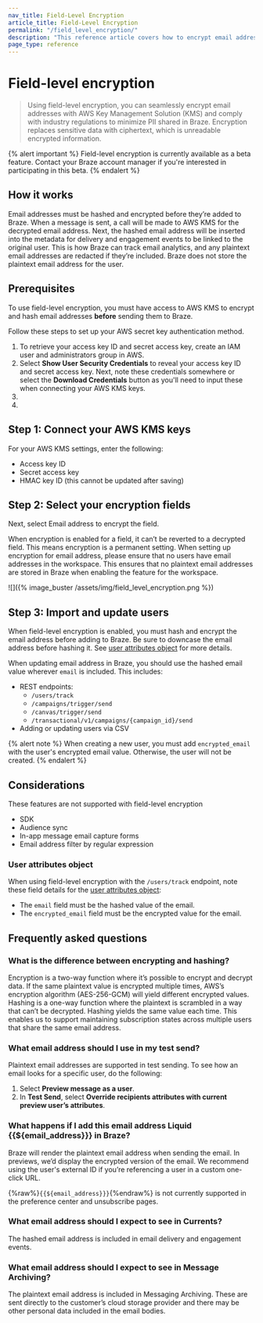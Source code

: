 ```yaml
---
nav_title: Field-Level Encryption
article_title: Field-Level Encryption
permalink: "/field_level_encryption/"
description: "This reference article covers how to encrypt email addresses to minimize PII shared in Braze."
page_type: reference
---
```


# Field-level encryption

> Using field-level encryption, you can seamlessly encrypt email addresses with AWS Key Management Solution (KMS) and comply with industry regulations to minimize PII shared in Braze. Encryption replaces sensitive data with ciphertext, which is unreadable encrypted information.

{% alert important %}
Field-level encryption is currently available as a beta feature. Contact your Braze account manager if you're interested in participating in this beta.
{% endalert %}

## How it works

Email addresses must be hashed and encrypted before they’re added to Braze. When a message is sent, a call will be made to AWS KMS for the decrypted email address. Next, the hashed email address will be inserted into the metadata for delivery and engagement events to be linked to the original user. This is how Braze can track email analytics, and any plaintext email addresses are redacted if they’re included. Braze does not store the plaintext email address for the user.

## Prerequisites

To use field-level encryption, you must have access to AWS KMS to encrypt and hash email addresses **before** sending them to Braze. 

Follow these steps to set up your AWS secret key authentication method.

1. To retrieve your access key ID and secret access key, create an IAM user and administrators group in AWS.
2. Select **Show User Security Credentials** to reveal your access key ID and secret access key. Next, note these credentials somewhere or select the **Download Credentials** button as you'll need to input these when connecting your AWS KMS keys.
3. 
4. 

## Step 1: Connect your AWS KMS keys

For your AWS KMS settings, enter the following:

- Access key ID
- Secret access key
- HMAC key ID (this cannot be updated after saving)

## Step 2: Select your encryption fields

Next, select Email address to encrypt the field. 

When encryption is enabled for a field, it can’t be reverted to a decrypted field. This means encryption is a permanent setting. When setting up encryption for email address, please ensure that no users have email addresses in the workspace. This ensures that no plaintext email addresses are stored in Braze when enabling the feature for the workspace.

![]({% image_buster /assets/img/field_level_encryption.png %})

## Step 3: Import and update users

When field-level encryption is enabled, you must hash and encrypt the email address before adding to Braze. Be sure to downcase the email address before hashing it. See [user attributes object](#user-attributes-object) for more details.

When updating email address in Braze, you should use the hashed email value wherever `email` is included. This includes:

- REST endpoints:
    - `/users/track`
    - `/campaigns/trigger/send`
    - `/canvas/trigger/send`
    - `/transactional/v1/campaigns/{campaign_id}/send`
- Adding or updating users via CSV

{% alert note %}
When creating a new user, you must add `encrypted_email` with the user's encrypted email value. Otherwise, the user will not be created.
{% endalert %}

## Considerations

These features are not supported with field-level encryption

- SDK
- Audience sync
- In-app message email capture forms
- Email address filter by regular expression

### User attributes object

When using field-level encryption with the `/users/track` endpoint, note these field details for the [user attributes object]({{site.baseurl}}/api/objects_filters/user_attributes_object):

- The `email` field must be the hashed value of the email.
- The `encrypted_email` field must be the encrypted value for the email.

## Frequently asked questions

### What is the difference between encrypting and hashing?

Encryption is a two-way function where it’s possible to encrypt and decrypt data. If the same plaintext value is encrypted multiple times, AWS’s encryption algorithm (AES-256-GCM) will yield different encrypted values. Hashing is a one-way function where the plaintext is scrambled in a way that can’t be decrypted. Hashing yields the same value each time. This enables us to support maintaining subscription states across multiple users that share the same email address.

### What email address should I use in my test send?
Plaintext email addresses are supported in test sending. To see how an email looks for a specific user, do the following:

1. Select **Preview message as a user**.
2. In **Test Send**, select **Override recipients attributes with current preview user’s attributes**.

### What happens if I add this email address Liquid {{${email_address}}} in Braze?

Braze will render the plaintext email address when sending the email. In previews, we’d display the encrypted version of the email. We recommend using the user's external ID if you’re referencing a user in a custom one-click URL.

{%raw%}`{{${email_address}}}`{%endraw%} is not currently supported in the preference center and unsubscribe pages.

### What email address should I expect to see in Currents?

The hashed email address is included in email delivery and engagement events.

### What email address should I expect to see in Message Archiving?

The plaintext email address is included in Messaging Archiving. These are sent directly to the customer’s cloud storage provider and there may be other personal data included in the email bodies.
